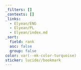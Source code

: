 ```yaml
---
_filters: []
_contexts: []
_links:
  - Elyean/ENG
  - Elyean/PL
  - Elyean/index.md
_sort:
  field: rank
  asc: false
  group: false
color: var(--mk-color-turquoise)
sticker: lucide//bookmark
---
```

